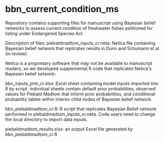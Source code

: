 # bbn_current_condition_ms
Repository contains supporting files for manuscript using Bayesian belief networks to assess current condition of freshwater fishes petitioned for listing under Endangered Species Act

Description of files:
piebaldmadtom_inputs_cr.neta: Netica file containing Bayesian belief network that replicates results in Dunn and Schumann et al. (in review).

Netica is a proprietary software that may not be available to manuscript readers, so we developed supplemental R code that replicates Netica's Bayesian belief network:

bbn_inputs_pmt_cr.xlsx: Excel sheet containing model inputs imported into R by script. Individual sheets contain default prior probabilities, observed values for Piebald Madtom that inform prior probabilities, and conditional probability tables within interior child nodes of Bayesian belief network.

bbn_piebaldmadtom_cr.R: R script that replicates Bayesian Belief network performed in piebaldmadtom_inputs_cr.neta. Code users need to change the local directory to import data inputs.

piebaldmadtom_results.xlsx: an output Excel file generated by bbn_piebaldmadtom_cr.R 

